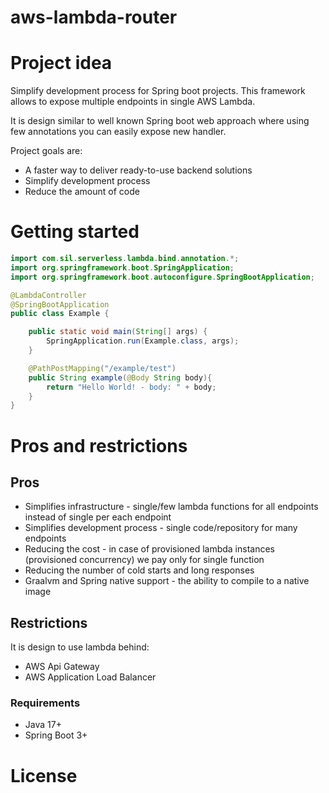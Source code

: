 # aws-lambda-router


# Project idea

Simplify development process for Spring boot projects. 
This framework allows to expose multiple endpoints in single AWS Lambda. 

It is design similar to well known Spring boot web approach where using few annotations you can easily expose new handler.

Project goals are:
 - A faster way to deliver ready-to-use backend solutions
 - Simplify development process
 - Reduce the amount of code 

# Getting started

```java
import com.sil.serverless.lambda.bind.annotation.*;
import org.springframework.boot.SpringApplication;
import org.springframework.boot.autoconfigure.SpringBootApplication;

@LambdaController
@SpringBootApplication
public class Example {

	public static void main(String[] args) {
		SpringApplication.run(Example.class, args);
	}

	@PathPostMapping("/example/test")
	public String example(@Body String body){
		return "Hello World! - body: " + body;
	}
}

```

# Pros and restrictions
## Pros
 - Simplifies infrastructure - single/few lambda functions for all endpoints instead of single per each endpoint
 - Simplifies development process - single code/repository for many endpoints
 - Reducing the cost - in case of provisioned lambda instances (provisioned concurrency) we pay only for single function
 - Reducing the number of cold starts and long responses
 - Graalvm and Spring native support - the ability to compile to a native image


## Restrictions
It is design to use lambda behind:
 - AWS Api Gateway
 - AWS Application Load Balancer

### Requirements
 - Java 17+
 - Spring Boot 3+

# License
